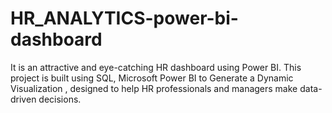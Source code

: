 # HR_ANALYTICS-power-bi-dashboard
It is an attractive and eye-catching HR dashboard using Power BI. This project is built using SQL, Microsoft Power BI to Generate a Dynamic Visualization , designed to help HR professionals and managers make data-driven decisions.
